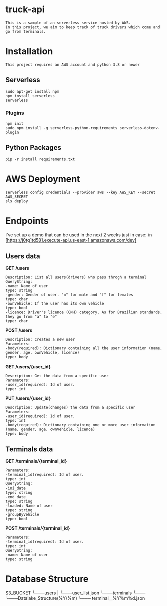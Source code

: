 # truck-api
```
This is a sample of an serverless service hosted by AWS.
In this project, we aim to keep track of truck drivers which come and go from terminals.
```


# Installation
```
This project requires an AWS account and python 3.8 or newer
```

## Serverless

```
sudo apt-get install npm
npm install serverless
serverless
```

### Plugins
```
npm init
sudo npm install -g serverless-python-requirements serverless-dotenv-plugin
```
## Python Packages
```
pip -r install requirements.txt
```

# AWS Deployment
```
serverless config credentials --provider aws --key AWS_KEY --secret AWS_SECRET
sls deploy
```

# Endpoints
I've set up a demo that can be used in the next 2 weeks just in case: \n
[https://j0tg1td581.execute-api.us-east-1.amazonaws.com/dev]
## Users data
**GET     /users**
```
Description: List all users(drivers) who pass throgh a terminal
QueryString:
-name: Name of user
type: string
-gender: Gender of user. "m" for male and "f" for females
type: char
-ownVehicle: If the user has its own vehicle
type: bool
-licence: Driver's licence (CNH) category. As for Brazilian standards, they go from "a" to "e"
type: char
```
**POST    /users**
```
Description: Creates a new user
Parameters:
-body(required): Dictionary containing all the user information (name, gender, age, ownVehicle, licence)
type: body
```

**GET     /users/{user_id}**
```
Description: Get the data from a specific user
Parameters:
-user_id(required): Id of user.
type: int
```

**PUT     /users/{user_id}**
```
Description: Update(changes) the data from a specific user
Parameters:
-user_id(required): Id of user.
type: int
-body(required): Dictionary containing one or more user information (name, gender, age, ownVehicle, licence)
type: body
```

## Terminals data


**GET     /terminals/{terminal_id}**
```
Parameters:
-terminal_id(required): Id of user.
type: int
QueryString:
-ini_date
type: string
-end_date
type: string
-loaded: Name of user
type: string
-groupByVehicle
type: bool
```

**POST    /terminals/{terminal_id}**
```
Parameters:
-terminal_id(required): Id of user.
type: int
QueryString:
-name: Name of user
type: string
```

# Database Structure
S3_BUCKET
└───users
|   └───user_list.json
└───terminals
    └───<id>
        └───Datalake_Structure(%Y/%m)
            └─── terminal_<id>_%Y%m%d.json
